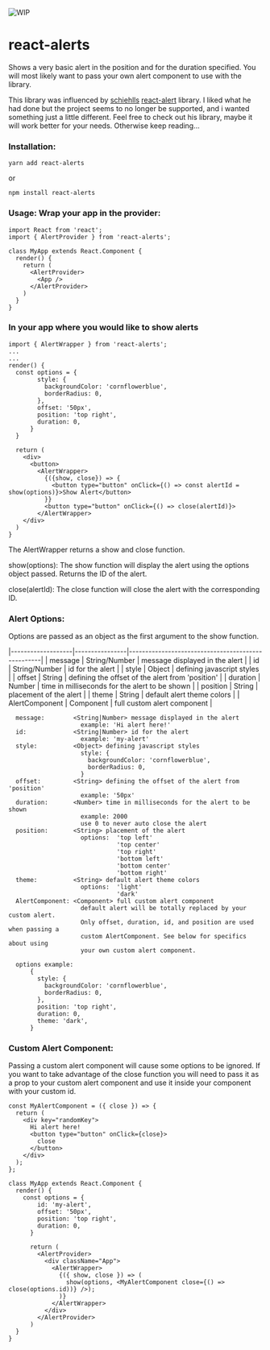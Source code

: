 ![WIP](https://img.shields.io/badge/WIP-DO%20NOT%20USE-red.svg)

# react-alerts

Shows a very basic alert in the position and for the duration specified. You
will most likely want to pass your own alert component to use with the library.

This library was influenced by
[schiehlls](https://github.com/schiehll/ 'schiehll')
[react-alert](https://github.com/schiehll/react-alert 'react-alert') library. I
liked what he had done but the project seems to no longer be supported, and i
wanted something just a little different. Feel free to check out his library,
maybe it will work better for your needs. Otherwise keep reading...

### Installation:

```
yarn add react-alerts
```

or

```
npm install react-alerts
```

### Usage: Wrap your app in the provider:

```
import React from 'react';
import { AlertProvider } from 'react-alerts';

class MyApp extends React.Component {
  render() {
    return (
      <AlertProvider>
        <App />
      </AlertProvider>
    )
  }
}
```

### In your app where you would like to show alerts

```
import { AlertWrapper } from 'react-alerts';
...
...
render() {
  const options = {
        style: {
          backgroundColor: 'cornflowerblue',
          borderRadius: 0,
        },
        offset: '50px',
        position: 'top right',
        duration: 0,
      }
  }

  return (
    <div>
      <button>
        <AlertWrapper>
          {({show, close}) => {
            <button type="button" onClick={() => const alertId = show(options)}>Show Alert</button>
          }}
          <button type="button" onClick={() => close(alertId)}>
        </AlertWrapper>
    </div>
  )
}
```

The AlertWrapper returns a show and close function.

show(options): The show function will display the alert using the options object
passed. Returns the ID of the alert.

close(alertId): The close function will close the alert with the corresponding
ID.

### Alert Options:

Options are passed as an object as the first argument to the show function.

|-------------------|----------------|---------------------------------------------------|
| message | String/Number | message displayed in the alert | | id |
String/Number | id for the alert | | style | Object | defining javascript styles
| | offset | String | defining the offset of the alert from 'position' | |
duration | Number | time in milliseconds for the alert to be shown | | position
| String | placement of the alert | | theme | String | default alert theme
colors | | AlertComponent | Component | full custom alert component |

```
  message:        <String|Number> message displayed in the alert
                    example: 'Hi alert here!'
  id:             <String|Number> id for the alert
                    example: 'my-alert'
  style:          <Object> defining javascript styles
                    style: {
                      backgroundColor: 'cornflowerblue',
                      borderRadius: 0,
                    }
  offset:         <String> defining the offset of the alert from 'position'
                    example: '50px'
  duration:       <Number> time in milliseconds for the alert to be shown
                    example: 2000
                    use 0 to never auto close the alert
  position:       <String> placement of the alert
                    options:  'top left'
                              'top center'
                              'top right'
                              'bottom left'
                              'bottom center'
                              'bottom right'
  theme:          <String> default alert theme colors
                    options:  'light'
                              'dark'
  AlertComponent: <Component> full custom alert component
                    default alert will be totally replaced by your custom alert.
                    Only offset, duration, id, and position are used when passing a
                    custom AlertComponent. See below for specifics about using
                    your own custom alert component.

  options example:
      {
        style: {
          backgroundColor: 'cornflowerblue',
          borderRadius: 0,
        },
        position: 'top right',
        duration: 0,
        theme: 'dark',
      }
```

### Custom Alert Component:

Passing a custom alert component will cause some options to be ignored. If you
want to take advantage of the close function you will need to pass it as a prop
to your custom alert component and use it inside your component with your custom
id.

```
const MyAlertComponent = ({ close }) => {
  return (
    <div key="randomKey">
      Hi alert here!
      <button type="button" onClick={close}>
        close
      </button>
    </div>
  );
};

class MyApp extends React.Component {
  render() {
    const options = {
        id: 'my-alert',
        offset: '50px',
        position: 'top right',
        duration: 0,
      }

      return (
        <AlertProvider>
          <div className="App">
            <AlertWrapper>
              {({ show, close }) => (
                show(options, <MyAlertComponent close={() => close(options.id))} />);
              )}
            </AlertWrapper>
          </div>
        </AlertProvider>
      )
  }
}
```
